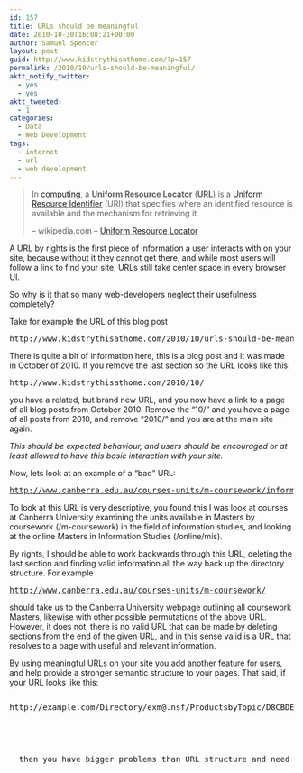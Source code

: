 ```yaml
---
id: 157
title: URLs should be meaningful
date: 2010-10-30T16:08:21+00:00
author: Samuel Spencer
layout: post
guid: http://www.kidstrythisathome.com/?p=157
permalink: /2010/10/urls-should-be-meaningful/
aktt_notify_twitter:
  - yes
  - yes
aktt_tweeted:
  - 1
categories:
  - Data
  - Web Development
tags:
  - internet
  - url
  - web development
---
```

> In [computing](http://en.wikipedia.org/wiki/Information_technology "Information technology"), a **Uniform Resource Locator** (**URL**) is a [Uniform Resource Identifier](http://en.wikipedia.org/wiki/Uniform_Resource_Identifier "Uniform Resource Identifier") (URI) that specifies where an identified resource is available and the mechanism for retrieving it.
> 
> &#8211; wikipedia.com &#8211; [Uniform Resource Locator](http://en.wikipedia.org/wiki/Uniform_Resource_Locator)

A URL by rights is the first piece of information a user interacts with on your site, because without it they cannot get there, and while most users will follow a link to find your site, URLs still take center space in every browser UI.

So why is it that so many web-developers neglect their usefulness completely?

Take for example the URL of this blog post

<pre>http://www.kidstrythisathome.com/2010/10/urls-should-be-meaningful/</pre>

There is quite a bit of information here, this is a blog post and it was made in October of 2010. If you remove the last section so the URL looks like this:

<pre>http://www.kidstrythisathome.com/2010/10/</pre>

you have a related, but brand new URL, and you now have a link to a page of all blog posts from October 2010. Remove the &#8220;10/&#8221; and you have a page of all posts from 2010, and remove &#8220;2010/&#8221; and you are at the main site again.

_This should be expected behaviour, and users should be encouraged or at least allowed to have this basic interaction with your site._

Now, lets look at an example of a &#8220;bad&#8221; URL: [](http://www.canberra.edu.au/courses-units/m-coursework/information-studies/online/mis)

<pre><a href="http://www.canberra.edu.au/courses-units/m-coursework/information-studies/online/mis">http://www.canberra.edu.au/courses-units/m-coursework/information-studies/online/mis</a></pre>

To look at this URL is very descriptive, you found this I was look at courses at Canberra University examining the units available in Masters by coursework (/m-coursework) in the field of information studies, and looking at the online Masters in Information Studies (/online/mis).

By rights, I should be able to work backwards through this URL, deleting the last section and finding valid information all the way back up the directory structure. For example [](http://www.canberra.edu.au/courses-units/m-coursework/information-studies/online/mis)

<pre><a href="http://www.canberra.edu.au/courses-units/m-coursework/information-studies/online/mis">http://www.canberra.edu.au/courses-units/m-coursework/</a></pre>

should take us to the Canberra University webpage outlining all coursework Masters, likewise with other possible permutations of the above URL. However, it does not, there is no valid URL that can be made by deleting sections from the end of the given URL, and in this sense valid is a URL that resolves to a page with useful and relevant information.

By using meaningful URLs on your site you add another feature for users, and help provide a stronger semantic structure to your pages. That said, if your URL looks like this:

<pre><pre>http://example.com/Directory/exm@.nsf/ProductsbyTopic/D8CBDEC90255GBF7CA2575E70119DFAA?OpenDocument</pre>


<p>
  then you have bigger problems than URL structure and need to start reexamining your entire design.
</p>